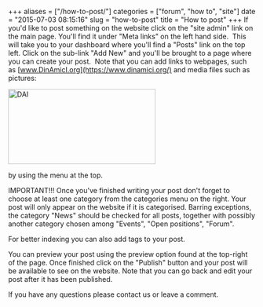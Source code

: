 +++
aliases = ["/how-to-post/"]
categories = ["forum", "how to", "site"]
date = "2015-07-03 08:15:16"
slug = "how-to-post"
title = "How to post"
+++
If you'd like to post something on the website click on the "site admin"
link on the main page. You'll find it under "Meta links" on the left
hand side.  This will take you to your dashboard where you'll find a
"Posts" link on the top left. Click on the sub-link "Add New" and you'll
be brought to a page where you can create your post.  Note that you can
add links to webpages, such as
[www.DinAmicI.org](https://www.dinamici.org/) and media files such as
pictures:

[<img src="https://www.dinamici.org/wp-content/uploads/2015/05/DAI-300x153.png" class="alignnone size-medium wp-image-84" width="300" height="153" alt="DAI" />](https://www.dinamici.org/wp-content/uploads/2015/05/DAI.png)

by using the menu at the top.

IMPORTANT!!! Once you've finished writing your post don't forget to
choose at least one category from the categories menu on the right. Your
post will only appear on the website if it is categorised. Barring
exceptions, the category "News" should be checked for all posts,
together with possibly another category chosen among "Events", "Open
positions", "Forum".

For better indexing you can also add tags to your post.

You can preview your post using the preview option found at the
top-right of the page. Once finished click on the "Publish" button and
your post will be available to see on the website. Note that you can go
back and edit your post after it has been published.

If you have any questions please contact us or leave a comment.
